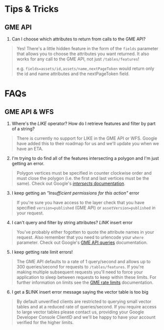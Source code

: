 # Tips & Tricks
## GME API
1. Can I choose which attributes to return from calls to the GME API?

> Yes! There's a little hidden feature in the form of the `fields` parameter that allows you to choose the attributes you want returned. It also works for any call to the GME API, not just `/tables/features`!
>
> e.g. `fields=assets/id,assets/name,nextPageToken` would return only the id and name attributes and the nextPageToken field.


# FAQs

## GME API & WFS
1. Where's the *LIKE* operator? How do I retrieve features and filter by part of a string?
> There is currently no support for LIKE in the GME API or WFS. Google have added this to their roadmap for us and we'll update you when we have an ETA.

2. I'm trying to do find all of the features intersecting a polygon and I'm just getting an error.
> Polygon vertices must be specified in counter clockwise order and must close the polygon (i.e. the first and last vertices must be the same). Check out Google's [*intersects* documentation](https://developers.google.com/maps-engine/documentation/read#geographic_restrictions).

3. I keep getting an *"Insufficient permissions for this action"* error
> If you're sure you have access to the layer check that you have specified `version=published` (GME API) or `assetVersion=published` in your request.

4. I can't query and filter by string attributes? $LINK$ insert error
> You've probably either fogotten to quote the attribute names in your request. Also remember that you need to urlencode your `where` parameter. Check out Google's [GME API queries](https://developers.google.com/maps-engine/documentation/read#queries) documentation.

5. I keep getting rate limit errors!
> The GME API defaults to a rate of 1 query/second and allows up to 300 queries/second for requests to `/tables/features`. If you're making multiple subsequent requests you'll need to force your application to sleep between requests to keep within these limits. For further information on limits see the [GME rate limits](https://developers.google.com/maps-engine/documentation/limits) documentation.

6. I get a $LINK insert error message saying the vector table is too big
> By default unverified clients are restricted to querying small vector tables and at a reduced rate of queries/second. If you require access to large vector tables please contact us, providing your Google Developer Console ClientID and we'll be happy to have your account verified for the higher limits.
